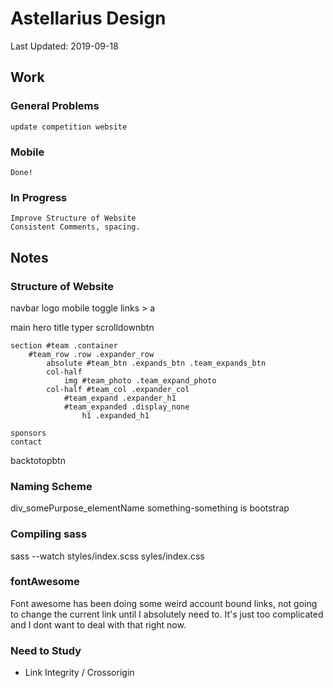 # Astellarius Design
Last Updated: 2019-09-18

## Work

### General Problems
    update competition website

### Mobile
    Done!

### In Progress
    Improve Structure of Website
    Consistent Comments, spacing. 

## Notes

### Structure of Website

navbar
    logo
    mobile toggle 
    links > a 

main
    hero
        title
            typer
        scrolldownbtn

    section #team .container
        #team_row .row .expander_row
            absolute #team_btn .expands_btn .team_expands_btn
            col-half
                img #team_photo .team_expand_photo
            col-half #team_col .expander_col
                #team_expand .expander_h1
                #team_expanded .display_none
                    h1 .expanded_h1 

    sponsors 
    contact 

backtotopbtn

### Naming Scheme 
div_somePurpose_elementName
something-something is bootstrap

### Compiling sass
sass --watch styles/index.scss syles/index.css

### fontAwesome 
Font awesome has been doing some weird account bound links, 
not going to change the current link until I absolutely need to. 
It's just too complicated and I dont want to deal with that right now. 

### Need to Study
- Link Integrity / Crossorigin